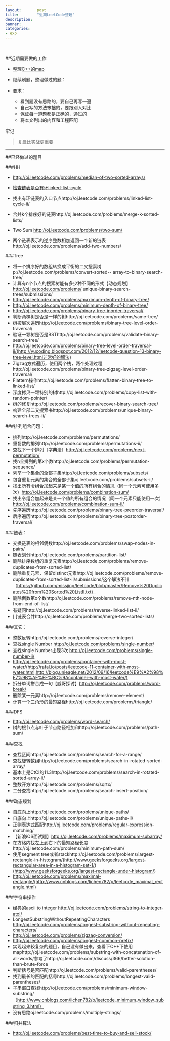 ```yaml
---
layout:       post
title:        "近期LeetCode整理"
description: 
banner: 
categories: 
- exp
---
```


<br />


##近期需要做的工作
* 整理[C++的map](ttp://blog.csdn.net/wallwind/article/details/6876892)
- 继续刷题，整理做过的题：

- 要求：
	- 看到题没有思路的，要自己再写一遍
	- 自己写的方法笨拙的，要跟别人对比
	- 保证每一道题都是正确的，通过的
	- 将本文列出的内容和工程匹配


牢记
> 复盘比实战更重要

 
---


##已经做过的题目


###HH

- http://oj.leetcode.com/problems/median-of-two-sorted-arrays/
- [检查链表是否有环linked-list-cycle](http://oj.leetcode.com/problems/linked-list-cycle/)

- 找出有环链表的入口节点http://oj.leetcode.com/problems/linked-list-cycle-ii/
- 合并k个排序好的链表http://oj.leetcode.com/problems/merge-k-sorted-lists/
- Two Sum http://oj.leetcode.com/problems/two-sum/
- 两个链表表示的逆序整数相加返回一个新的链表http://oj.leetcode.com/problems/add-two-numbers/


###Tree
- 将一个排序好的数组转换成平衡的二叉搜索树p://oj.leetcode.com/problems/convert-sorted-- array-to-binary-search-tree/
- 计算有n个节点的搜索树能有多少种不同的形式【动态规划】http://oj.leetcode.com/problems/   unique-binary-search-trees/submissions/
- http://oj.leetcode.com/problems/maximum-depth-of-binary-tree/
- http://oj.leetcode.com/problems/minimum-depth-of-binary-tree/
- http://oj.leetcode.com/problems/binary-tree-inorder-traversal/
- 判断两棵树是否是一样的树http://oj.leetcode.com/problems/same-tree/
- 树按层次遍历http://oj.leetcode.com/problems/binary-tree-level-order-traversal/
- 验证一颗树是否是BSThttp://oj.leetcode.com/problems/validate-binary-search-tree/
- http://oj.leetcode.com/problems/binary-tree-level-order-traversal-ii/(http://yucoding.blogspot.com/2012/12/leetcode-question-13-binary-tree-level.html非常好的解法)
- Zigzag方式遍历，使用两个栈，两个处理过程http://oj.leetcode.com/problems/binary-tree-zigzag-level-order-traversal/
- Flattern操作http://oj.leetcode.com/problems/flatten-binary-tree-to-linked-list/
- 深度拷贝一颗特别的树http://oj.leetcode.com/problems/copy-list-with-random-pointer/
- 树的修复http://oj.leetcode.com/problems/recover-binary-search-tree/
- 构建全部二叉搜索书http://oj.leetcode.com/problems/unique-binary-search-trees-ii/


###排列组合问题：
- 排列http://oj.leetcode.com/problems/permutations/
- 重复数的排列http://oj.leetcode.com/problems/permutations-ii/
- 查找下一个排列（字典法）http://oj.leetcode.com/problems/next-permutation/
- 找n全排列的第x个数http://oj.leetcode.com/problems/permutation-sequence/
- 列举一个集合的全部子集http://oj.leetcode.com/problems/subsets/
- 包含重复元素的集合的全部子集oj.leetcode.com/problems/subsets-ii/
- 找出所有令组合加起来是某一个值的所有组合的情况（同一个元素可使用多次）http://oj.leetcode.com/problems/combination-sum/
- 找出令组合加起来是某一个值的所有组合的情况（同一个元素只能使用一次）http://oj.leetcode.com/problems/combination-sum-ii/
- 先序遍历http://oj.leetcode.com/problems/binary-tree-preorder-traversal/
- 后序遍历http://oj.leetcode.com/problems/binary-tree-postorder-traversal/


###链表：
- 交换链表的相邻俩数http://oj.leetcode.com/problems/swap-nodes-in-pairs/
- 链表划分http://oj.leetcode.com/problems/partition-list/
- 删除排序数组的重复元素http://oj.leetcode.com/problems/remove-duplicates-from-sorted-list/
- 删除重复元素，保留distinct元素http://oj.leetcode.com/problems/remove-duplicates-from-sorted-list-ii/submissions/这个解法不错（https://github.com/missjing/leetcode/blob/master/Remove%20Duplicates%20from%20Sorted%20ListII.txt）
- 删除倒数第x个数http://oj.leetcode.com/problems/remove-nth-node-from-end-of-list/
- 有疑问http://oj.leetcode.com/problems/reverse-linked-list-ii/
-  [ ]链表合并http://oj.leetcode.com/problems/merge-two-sorted-lists/


###其它：
- 整数反转http://oj.leetcode.com/problems/reverse-integer/
- 查找single Number http://oj.leetcode.com/problems/single-number/
- 查找single Number出现3次 http://oj.leetcode.com/problems/single-number-ii/
- http://oj.leetcode.com/problems/container-with-most-water/(http://rafal.io/posts/leetcode-11-container-with-most-water.html,http://blog.unieagle.net/2012/09/16/leetcode%E9%A2%98%E7%9B%AE%EF%BC%9Acontainer-with-most-water/)
- 拆分单词拼合成一句【威哥探讨】http://oj.leetcode.com/problems/word-break/
- 删除某一元素http://oj.leetcode.com/problems/remove-element/
- 计算一个三角形的最短路径http://oj.leetcode.com/problems/triangle/


###DFS
- http://oj.leetcode.com/problems/word-search/
- 树的根节点与叶子节点路径相加和http://oj.leetcode.com/problems/path-sum/


###查找
- 查找区间http://oj.leetcode.com/problems/search-for-a-range/
- 查找旋转数组http://oj.leetcode.com/problems/search-in-rotated-sorted-array/
- 基本上是CtCI的11.3http://oj.leetcode.com/problems/search-in-rotated-sorted-array-ii/
- 整数开方http://oj.leetcode.com/problems/sqrtx/
- 二分查找http://oj.leetcode.com/problems/search-insert-position/

###动态规划
- 自底向上http://oj.leetcode.com/problems/unique-paths/
- 自底向上http://oj.leetcode.com/problems/unique-paths-ii/
- 正则表达式匹配http://oj.leetcode.com/problems/regular-expression-matching/
- 【新浪iOS面试题】http://oj.leetcode.com/problems/maximum-subarray/
- 在方格内找左上到右下的最短路径长度http://oj.leetcode.com/problems/minimum-path-sum/
- 使用segment tree或者stackhttp://oj.leetcode.com/problems/largest-rectangle-in-histogram/(http://www.geeksforgeeks.org/largest-rectangular-area-in-a-histogram-set-1/)(http://www.geeksforgeeks.org/largest-rectangle-under-histogram/)
- http://oj.leetcode.com/problems/maximal-rectangle/(http://www.cnblogs.com/lichen782/p/leetcode_maximal_rectangle.html)

###字符串操作
- 经典的ascii to integer http://oj.leetcode.com/problems/string-to-integer-atoi/
- LongestSubstringWithoutRepeatingCharacters http://oj.leetcode.com/problems/longest-substring-without-repeating-characters/ 
- http://oj.leetcode.com/problems/zigzag-conversion/
- http://oj.leetcode.com/problems/longest-common-prefix/
- 实现起来较复杂的题目，自己没有做出来，查看下C++下使用maphttp://oj.leetcode.com/problems/substring-with-concatenation-of-all-words/参考了http://oj.leetcode.com/discuss/366/better-solution-than-brute-force
- 判断括号是否匹配http://oj.leetcode.com/problems/valid-parentheses/
- 找到最长的匹配的括号http://oj.leetcode.com/problems/longest-valid-parentheses/
- 子串窗口查找http://oj.leetcode.com/problems/minimum-window-substring/（http://www.cnblogs.com/lichen782/p/leetcode_minimum_window_substring_3.html）
- 没有思路oj.leetcode.com/problems/multiply-strings/

###归并算法
- http://oj.leetcode.com/problems/best-time-to-buy-and-sell-stock/




